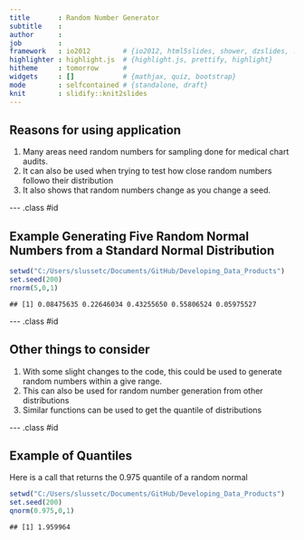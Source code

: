 ```yaml
---
title       : Random Number Generator
subtitle    : 
author      : 
job         : 
framework   : io2012        # {io2012, html5slides, shower, dzslides, ...}
highlighter : highlight.js  # {highlight.js, prettify, highlight}
hitheme     : tomorrow      # 
widgets     : []            # {mathjax, quiz, bootstrap}
mode        : selfcontained # {standalone, draft}
knit        : slidify::knit2slides
---
```


## Reasons for using application

1. Many areas need random numbers for sampling done for medical chart audits.
2. It can also be used when trying to test how close random numbers followo their distribution
3. It also shows that random numbers change as you change a seed.

--- .class #id 

## Example Generating Five Random Normal Numbers from a Standard Normal Distribution


```r
setwd("C:/Users/slussetc/Documents/GitHub/Developing_Data_Products")
set.seed(200)
rnorm(5,0,1)
```

```
## [1] 0.08475635 0.22646034 0.43255650 0.55806524 0.05975527
```

--- .class #id
## Other things to consider
1. With some slight changes to the code, this could be used to generate random
numbers within a give range.
2.  This can also be used for random number generation from other distributions
3.  Similar functions can be used to get the quantile of distributions

--- .class #id
##  Example of Quantiles
Here is a call that returns the 0.975 quantile of a random normal

```r
setwd("C:/Users/slussetc/Documents/GitHub/Developing_Data_Products")
set.seed(200)
qnorm(0.975,0,1)
```

```
## [1] 1.959964
```

